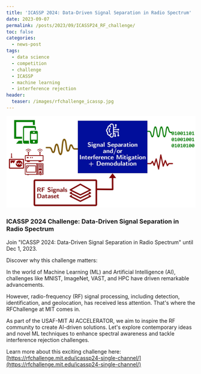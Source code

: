 ```yaml
---
title: 'ICASSP 2024: Data-Driven Signal Separation in Radio Spectrum'
date: 2023-09-07
permalink: /posts/2023/09/ICASSP24_RF_challenge/
toc: false
categories:
  - news-post
tags:
  - data science
  - competition
  - challenge
  - ICASSP
  - machine learning
  - interference rejection
header:
  teaser: /images/rfchallenge_icassp.jpg
---
```


![RF Challenge](/images/rfchallenge_icassp.jpg)

### ICASSP 2024 Challenge: Data-Driven Signal Separation in Radio Spectrum

Join "ICASSP 2024: Data-Driven Signal Separation in Radio Spectrum" until Dec 1, 2023.

Discover why this challenge matters:

In the world of Machine Learning (ML) and Artificial Intelligence (AI), challenges like MNIST, ImageNet, VAST, and HPC have driven remarkable advancements.

However, radio-frequency (RF) signal processing, including detection, identification, and geolocation, has received less attention. That's where the RFChallenge at MIT comes in.

As part of the USAF-MIT AI ACCELERATOR, we aim to inspire the RF community to create AI-driven solutions. Let's explore contemporary ideas and novel ML techniques to enhance spectral awareness and tackle interference rejection challenges.

Learn more about this exciting challenge here: [https://rfchallenge.mit.edu/icassp24-single-channel/](https://rfchallenge.mit.edu/icassp24-single-channel/)